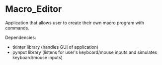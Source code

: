 # Macro_Editor
Application that allows user to create their own macro program with commands.

Dependencies:
- tkinter library (handles GUI of application)
- pynput library (listens for user's keyboard/mouse inputs and simulates keyboard/mouse inputs)
